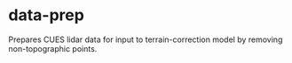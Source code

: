 # data-prep
Prepares CUES lidar data for input to terrain-correction model by removing non-topographic points.
